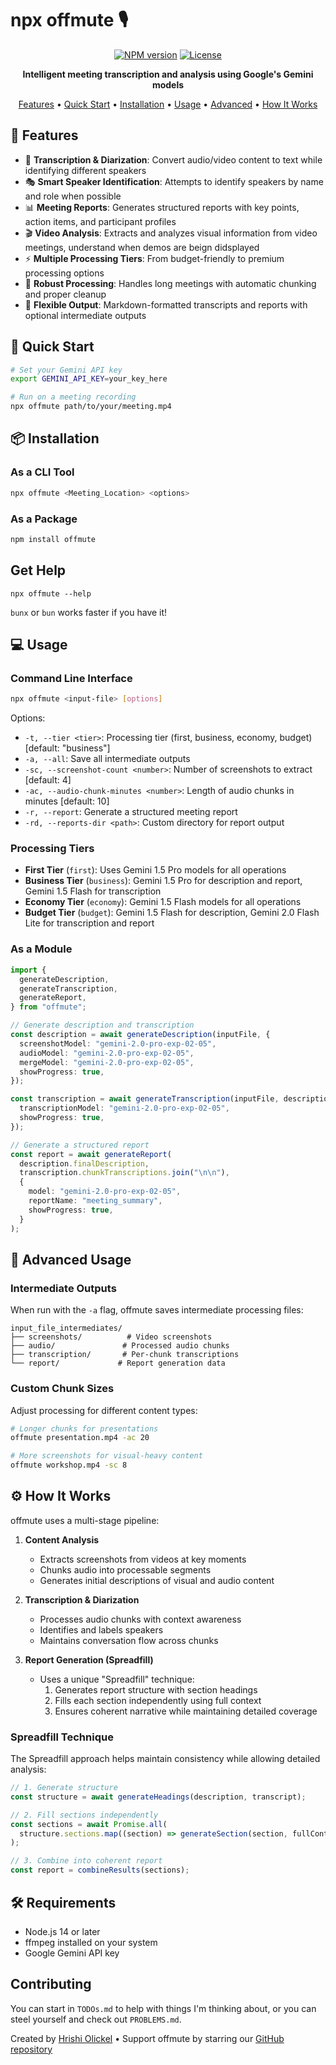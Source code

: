 # npx offmute 🎙️

<div align="center">

[![NPM version](https://img.shields.io/npm/v/offmute.svg)](https://www.npmjs.com/package/offmute)
[![License](https://img.shields.io/badge/license-Apache--2.0-blue.svg)](LICENSE)

**Intelligent meeting transcription and analysis using Google's Gemini models**

[Features](#-features) • [Quick Start](#-quick-start) • [Installation](#-installation) • [Usage](#-usage) • [Advanced](#-advanced-usage) • [How It Works](#-how-it-works)

</div>

## 🚀 Features

- 🎯 **Transcription & Diarization**: Convert audio/video content to text while identifying different speakers
- 🎭 **Smart Speaker Identification**: Attempts to identify speakers by name and role when possible
- 📊 **Meeting Reports**: Generates structured reports with key points, action items, and participant profiles
- 🎬 **Video Analysis**: Extracts and analyzes visual information from video meetings, understand when demos are beign didsplayed
- ⚡ **Multiple Processing Tiers**: From budget-friendly to premium processing options
- 🔄 **Robust Processing**: Handles long meetings with automatic chunking and proper cleanup
- 📁 **Flexible Output**: Markdown-formatted transcripts and reports with optional intermediate outputs

## 🏃 Quick Start

```bash
# Set your Gemini API key
export GEMINI_API_KEY=your_key_here

# Run on a meeting recording
npx offmute path/to/your/meeting.mp4
```

## 📦 Installation

### As a CLI Tool

```bash
npx offmute <Meeting_Location> <options>
```

### As a Package

```bash
npm install offmute
```

## Get Help

```
npx offmute --help
```

`bunx` or `bun` works faster if you have it!

## 💻 Usage

### Command Line Interface

```bash
npx offmute <input-file> [options]
```

Options:

- `-t, --tier <tier>`: Processing tier (first, business, economy, budget) [default: "business"]
- `-a, --all`: Save all intermediate outputs
- `-sc, --screenshot-count <number>`: Number of screenshots to extract [default: 4]
- `-ac, --audio-chunk-minutes <number>`: Length of audio chunks in minutes [default: 10]
- `-r, --report`: Generate a structured meeting report
- `-rd, --reports-dir <path>`: Custom directory for report output

### Processing Tiers

- **First Tier** (`first`): Uses Gemini 1.5 Pro models for all operations
- **Business Tier** (`business`): Gemini 1.5 Pro for description and report, Gemini 1.5 Flash for transcription
- **Economy Tier** (`economy`): Gemini 1.5 Flash models for all operations
- **Budget Tier** (`budget`): Gemini 1.5 Flash for description, Gemini 2.0 Flash Lite for transcription and report

### As a Module

```typescript
import {
  generateDescription,
  generateTranscription,
  generateReport,
} from "offmute";

// Generate description and transcription
const description = await generateDescription(inputFile, {
  screenshotModel: "gemini-2.0-pro-exp-02-05",
  audioModel: "gemini-2.0-pro-exp-02-05",
  mergeModel: "gemini-2.0-pro-exp-02-05",
  showProgress: true,
});

const transcription = await generateTranscription(inputFile, description, {
  transcriptionModel: "gemini-2.0-pro-exp-02-05",
  showProgress: true,
});

// Generate a structured report
const report = await generateReport(
  description.finalDescription,
  transcription.chunkTranscriptions.join("\n\n"),
  {
    model: "gemini-2.0-pro-exp-02-05",
    reportName: "meeting_summary",
    showProgress: true,
  }
);
```

## 🔧 Advanced Usage

### Intermediate Outputs

When run with the `-a` flag, offmute saves intermediate processing files:

```
input_file_intermediates/
├── screenshots/          # Video screenshots
├── audio/               # Processed audio chunks
├── transcription/       # Per-chunk transcriptions
└── report/             # Report generation data
```

### Custom Chunk Sizes

Adjust processing for different content types:

```bash
# Longer chunks for presentations
offmute presentation.mp4 -ac 20

# More screenshots for visual-heavy content
offmute workshop.mp4 -sc 8
```

## ⚙️ How It Works

offmute uses a multi-stage pipeline:

1. **Content Analysis**

   - Extracts screenshots from videos at key moments
   - Chunks audio into processable segments
   - Generates initial descriptions of visual and audio content

2. **Transcription & Diarization**

   - Processes audio chunks with context awareness
   - Identifies and labels speakers
   - Maintains conversation flow across chunks

3. **Report Generation (Spreadfill)**
   - Uses a unique "Spreadfill" technique:
     1. Generates report structure with section headings
     2. Fills each section independently using full context
     3. Ensures coherent narrative while maintaining detailed coverage

### Spreadfill Technique

The Spreadfill approach helps maintain consistency while allowing detailed analysis:

```typescript
// 1. Generate structure
const structure = await generateHeadings(description, transcript);

// 2. Fill sections independently
const sections = await Promise.all(
  structure.sections.map((section) => generateSection(section, fullContext))
);

// 3. Combine into coherent report
const report = combineResults(sections);
```

## 🛠️ Requirements

- Node.js 14 or later
- ffmpeg installed on your system
- Google Gemini API key

## Contributing

You can start in `TODOs.md` to help with things I'm thinking about, or you can steel yourself and check out `PROBLEMS.md`.

Created by [Hrishi Olickel](https://twitter.com/hrishioa) • Support offmute by starring our [GitHub repository](https://github.com/southbridgeai/offmute)
